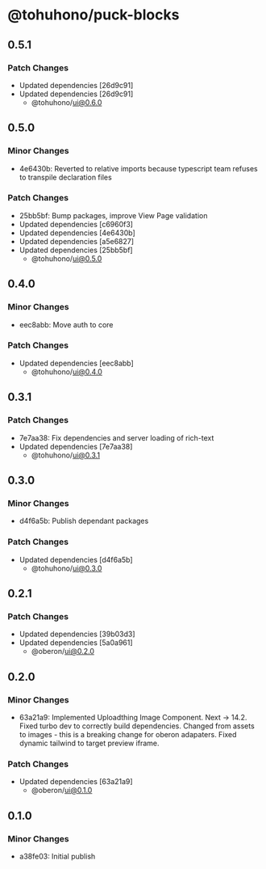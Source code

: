 # @tohuhono/puck-blocks

## 0.5.1

### Patch Changes

- Updated dependencies [26d9c91]
- Updated dependencies [26d9c91]
  - @tohuhono/ui@0.6.0

## 0.5.0

### Minor Changes

- 4e6430b: Reverted to relative imports because typescript team refuses to transpile declaration files

### Patch Changes

- 25bb5bf: Bump packages, improve View Page validation
- Updated dependencies [c6960f3]
- Updated dependencies [4e6430b]
- Updated dependencies [a5e6827]
- Updated dependencies [25bb5bf]
  - @tohuhono/ui@0.5.0

## 0.4.0

### Minor Changes

- eec8abb: Move auth to core

### Patch Changes

- Updated dependencies [eec8abb]
  - @tohuhono/ui@0.4.0

## 0.3.1

### Patch Changes

- 7e7aa38: Fix dependencies and server loading of rich-text
- Updated dependencies [7e7aa38]
  - @tohuhono/ui@0.3.1

## 0.3.0

### Minor Changes

- d4f6a5b: Publish dependant packages

### Patch Changes

- Updated dependencies [d4f6a5b]
  - @tohuhono/ui@0.3.0

## 0.2.1

### Patch Changes

- Updated dependencies [39b03d3]
- Updated dependencies [5a0a961]
  - @oberon/ui@0.2.0

## 0.2.0

### Minor Changes

- 63a21a9: Implemented Uploadthing Image Component.
  Next -> 14.2.
  Fixed turbo dev to correctly build dependencies.
  Changed from assets to images - this is a breaking change for oberon adapaters.
  Fixed dynamic tailwind to target preview iframe.

### Patch Changes

- Updated dependencies [63a21a9]
  - @oberon/ui@0.1.0

## 0.1.0

### Minor Changes

- a38fe03: Initial publish
